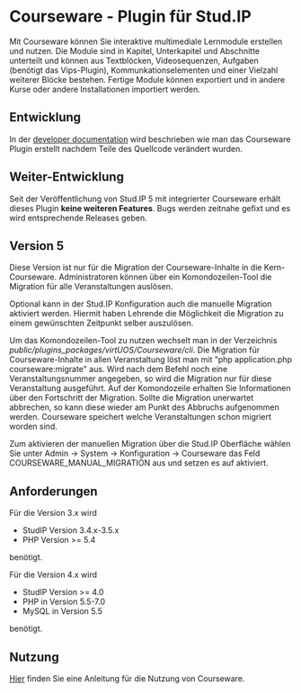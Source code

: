 Courseware - Plugin für Stud.IP
==============================

Mit Courseware können Sie interaktive multimediale Lernmodule erstellen und nutzen. Die Module sind in Kapitel, Unterkapitel und Abschnitte unterteilt und können aus Textblöcken, Videosequenzen, Aufgaben (benötigt das Vips-Plugin), Kommunkationselementen und einer Vielzahl weiterer Blöcke bestehen. Fertige Module können exportiert und in andere Kurse oder andere Installationen importiert werden.

Entwicklung
-----------

In der [developer documentation](docs/development.md) wird beschrieben wie man 
das Courseware Plugin erstellt nachdem Teile des Quellcode verändert wurden.

Weiter-Entwicklung
------------------
Seit der Veröffentlichung von Stud.IP 5 mit integrierter Courseware erhält dieses Plugin **keine weiteren Features**.
Bugs werden zeitnahe gefixt und es wird entsprechende Releases geben.

Version 5
---------
Diese Version ist nur für die Migration der Courseware-Inhalte in die Kern-Courseware. Administratoren können über ein Komondozeilen-Tool die Migration für alle Veranstaltungen auslösen.

Optional kann in der Stud.IP Konfiguration auch die manuelle Migration aktiviert werden. Hiermit haben Lehrende die Möglichkeit die Migration zu einem gewünschten Zeitpunkt selber auszulösen.

Um das Komondozeilen-Tool zu nutzen wechselt man in der Verzeichnis *public/plugins_packages/virtUOS/Courseware/cli*.
Die Migration für Courseware-Inhalte in allen Veranstaltung löst man mit "php application.php courseware:migrate" aus. Wird nach dem Befehl noch eine Veranstaltungsnummer angegeben, so wird die Migration nur für diese Veranstaltung ausgeführt.
Auf der Komondozeile erhalten Sie Informationen über den Fortschritt der Migration. Sollte die Migration unerwartet abbrechen, so kann diese wieder am Punkt des Abbruchs aufgenommen werden. Courseware speichert welche Veranstaltungen schon migriert worden sind.

Zum aktivieren der manuellen Migration über die Stud.IP Oberfläche wählen Sie unter Admin -> System -> Konfiguration -> Courseware das Feld COURSEWARE_MANUAL_MIGRATION aus und setzen es auf aktiviert.


Anforderungen
------------

Für die Version 3.x wird 
* StudIP Version 3.4.x-3.5.x
* PHP Version >= 5.4

benötigt.


Für die Version 4.x wird 
* StudIP Version >= 4.0
* PHP in Version 5.5-7.0
* MySQL in Version 5.5

benötigt.


Nutzung
-------

[Hier](docs/usage.md) finden Sie eine Anleitung für die Nutzung von Courseware.
